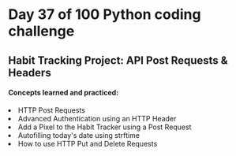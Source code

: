 <h1> Day 37 of 100 Python coding challenge </h1>
<h2>Habit Tracking Project: API Post Requests & Headers</h2>

<h4> Concepts learned and practiced: </h4>
<li>HTTP Post Requests
<li>Advanced Authentication using an HTTP Header
<li>Add a Pixel to the Habit Tracker using a Post Request
<li>Autofilling today's date using strftime
<li> How to use HTTP Put and Delete Requests

